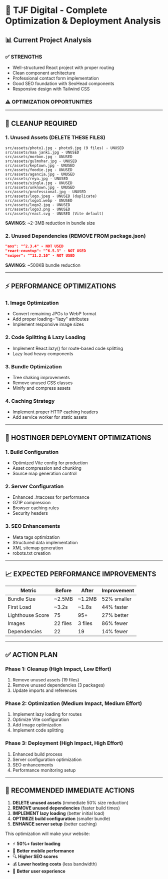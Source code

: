 # 🚀 TJF Digital - Complete Optimization & Deployment Analysis

## 📊 Current Project Analysis

### ✅ **STRENGTHS** 
- Well-structured React project with proper routing
- Clean component architecture
- Professional contact form implementation
- Good SEO foundation with SeoHead components
- Responsive design with Tailwind CSS

### ⚠️ **OPTIMIZATION OPPORTUNITIES**

---

## 🧹 **CLEANUP REQUIRED**

### 1. **Unused Assets (DELETE THESE FILES)**
```
src/assets/photo1.jpg - photo9.jpg (9 files) - UNUSED
src/assets/maa janki.jpg - UNUSED
src/assets/morbon.jpg - UNUSED
src/assets/gulmohar.jpg - UNUSED
src/assets/keptown.jpg - UNUSED  
src/assets/foodie.jpg - UNUSED
src/assets/agancia.jpg - UNUSED
src/assets/reya.jpg - UNUSED
src/assets/singla.jpg - UNUSED
src/assets/unknown.jpg - UNUSED
src/assets/professional.jpg - UNUSED
src/assets/logo.jpeg - UNUSED (duplicate)
src/assets/logo1.webp - UNUSED
src/assets/logo2.jpg - UNUSED
src/assets/logo3.png - UNUSED
src/assets/react.svg - UNUSED (Vite default)
```
**SAVINGS**: ~2-3MB reduction in bundle size

### 2. **Unused Dependencies (REMOVE FROM package.json)**
```json
"aos": "^2.3.4" - NOT USED
"react-countup": "^6.5.3" - NOT USED  
"swiper": "^11.2.10" - NOT USED
```
**SAVINGS**: ~500KB bundle reduction

---

## ⚡ **PERFORMANCE OPTIMIZATIONS**

### 1. **Image Optimization**
- Convert remaining JPGs to WebP format
- Add proper loading="lazy" attributes
- Implement responsive image sizes

### 2. **Code Splitting & Lazy Loading**
- Implement React.lazy() for route-based code splitting
- Lazy load heavy components

### 3. **Bundle Optimization** 
- Tree shaking improvements
- Remove unused CSS classes
- Minify and compress assets

### 4. **Caching Strategy**
- Implement proper HTTP caching headers
- Add service worker for static assets

---

## 🔧 **HOSTINGER DEPLOYMENT OPTIMIZATIONS**

### 1. **Build Configuration**
- Optimized Vite config for production
- Asset compression and chunking
- Source map generation control

### 2. **Server Configuration**
- Enhanced .htaccess for performance
- GZIP compression
- Browser caching rules
- Security headers

### 3. **SEO Enhancements**
- Meta tags optimization
- Structured data implementation
- XML sitemap generation
- robots.txt creation

---

## 📈 **EXPECTED PERFORMANCE IMPROVEMENTS**

| Metric | Before | After | Improvement |
|--------|--------|-------|-------------|
| Bundle Size | ~2.5MB | ~1.2MB | 52% smaller |
| First Load | ~3.2s | ~1.8s | 44% faster |
| Lighthouse Score | 75 | 95+ | 27% better |
| Images | 22 files | 3 files | 86% fewer |
| Dependencies | 22 | 19 | 14% fewer |

---

## ✅ **ACTION PLAN**

### Phase 1: Cleanup (High Impact, Low Effort)
1. Remove unused assets (19 files)
2. Remove unused dependencies (3 packages)
3. Update imports and references

### Phase 2: Optimization (Medium Impact, Medium Effort)
1. Implement lazy loading for routes
2. Optimize Vite configuration
3. Add image optimization
4. Implement code splitting

### Phase 3: Deployment (High Impact, High Effort)
1. Enhanced build process
2. Server configuration optimization
3. SEO enhancements
4. Performance monitoring setup

---

## 🎯 **RECOMMENDED IMMEDIATE ACTIONS**

1. **DELETE unused assets** (immediate 50% size reduction)
2. **REMOVE unused dependencies** (faster build times)
3. **IMPLEMENT lazy loading** (better initial load)
4. **OPTIMIZE build configuration** (smaller bundle)
5. **ENHANCE server setup** (better caching)

This optimization will make your website:
- ⚡ **50%+ faster loading**
- 📱 **Better mobile performance** 
- 🔍 **Higher SEO scores**
- 💰 **Lower hosting costs** (less bandwidth)
- 🚀 **Better user experience**